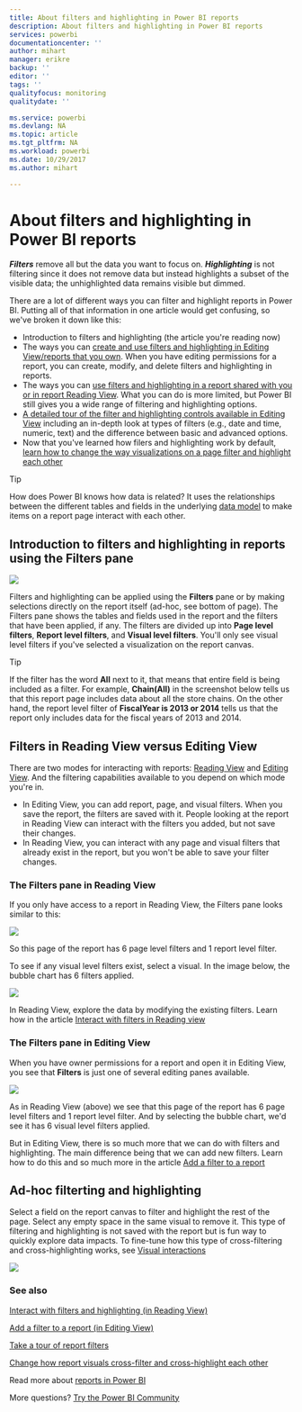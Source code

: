 ```yaml
---
title: About filters and highlighting in Power BI reports
description: About filters and highlighting in Power BI reports
services: powerbi
documentationcenter: ''
author: mihart
manager: erikre
backup: ''
editor: ''
tags: ''
qualityfocus: monitoring
qualitydate: ''

ms.service: powerbi
ms.devlang: NA
ms.topic: article
ms.tgt_pltfrm: NA
ms.workload: powerbi
ms.date: 10/29/2017
ms.author: mihart

---
```

# About filters and highlighting in Power BI reports
***Filters*** remove all but the data you want to focus on.  ***Highlighting*** is not filtering since it does not remove data but instead highlights a subset of the visible data; the unhighlighted data remains visible but dimmed.

There are a lot of different ways you can filter and highlight reports in Power BI. Putting all of that information in one article would get confusing, so we've broken it down like this:

* Introduction to filters and highlighting (the article you're reading now)
* The ways you can [create and use filters and highlighting in Editing View/reports that you own](powerbi-service-add-a-filter-to-a-report.md). When you have editing permissions for a report, you can create, modify, and delete filters and highlighting in reports.
* The ways you can [use filters and highlighting in a report shared with you or in report Reading View](powerbi-service-interact-with-a-report-in-reading-view.md). What you can do is more limited, but Power BI still gives you a wide range of filtering and highlighting options.  
* [A detailed tour of the filter and highlighting controls available in Editing View](power-bi-how-to-report-filter.md) including an in-depth look at types of filters (e.g., date and time, numeric, text) and the difference between basic and advanced options.
* Now that you've learned how filers and highlighting work by default, [learn how to change the way visualizations on a page filter and highlight each other](powerbi-service-visual-interactions.md)

> [!TIP]
> How does Power BI knows how data is related?  It uses the relationships between the different tables and fields in the underlying [data model](https://support.office.com/article/Create-a-Data-Model-in-Excel-87e7a54c-87dc-488e-9410-5c75dbcb0f7b?ui=en-US&rs=en-US&ad=US) to make items on a report page interact with each other.
> 
> 

## Introduction to filters and highlighting in reports using the Filters pane
![](media/powerbi-service-about-filters-and-highlighting-in-reports/power-bi-add-filter-reading-view.png)

Filters and highlighting can be applied using the **Filters** pane or by making selections directly on the report itself (ad-hoc, see bottom of page). The Filters pane shows the tables and fields used in the report and the filters that have been applied, if any. The filters are divided up into **Page level filters**, **Report level filters**, and **Visual level filters**.  You'll only see visual level filters if you've selected a visualization on the report canvas.

> [!TIP]
> If the filter has the word **All** next to it, that means that entire field is being included as a filter.  For example, **Chain(All)** in the screenshot below tells us that this report page includes data about all the store chains.  On the other hand, the report level filter of **FiscalYear is 2013 or 2014** tells us that the report only includes data for the fiscal years of 2013 and 2014.
> 
> 

## Filters in Reading View versus Editing View
There are two modes for interacting with reports: [Reading View](powerbi-service-interact-with-a-report-in-reading-view.md) and [Editing View](powerbi-service-interact-with-a-report-in-editing-view.md).  And the filtering capabilities available to you depend on which mode you're in.

* In Editing View, you can add report, page, and visual filters. When you save the report, the filters are saved with it. People looking at the report in Reading View can interact with the filters you added, but not save their changes.
* In Reading View, you can interact with any page and visual filters that already exist in the report, but you won't be able to save your filter changes.

### The Filters pane in Reading View
If you only have access to a report in Reading View, the Filters pane looks similar to this:

![](media/powerbi-service-about-filters-and-highlighting-in-reports/power-bi-filter-reading-view.png)

So this page of the report has 6 page level filters and 1 report level filter.

To see if any visual level filters exist, select a visual. In the image below, the bubble chart has 6 filters applied.

![](media/powerbi-service-about-filters-and-highlighting-in-reports/power-bi-filter-visual-level.png)

In Reading View, explore the data by modifying the existing filters. Learn how in the article [Interact with filters in Reading view](powerbi-service-interact-with-a-report-in-reading-view.md)

### The Filters pane in Editing View
When you have owner permissions for a report and open it in Editing View, you see that **Filters** is just one of several editing panes available.

![](media/powerbi-service-about-filters-and-highlighting-in-reports/power-bi-add-filter-editing-view.png)

As in Reading View (above) we see that this page of the report has 6 page level filters and 1 report level filter. And by selecting the bubble chart, we'd see it has 6 visual level filters applied.

But in Editing View, there is so much more that we can do with filters and highlighting. The main difference being that we can add new filters. Learn how to do this and so much more in the article [Add a filter to a report](powerbi-service-add-a-filter-to-a-report.md)

## Ad-hoc filterting and highlighting
Select a field on the report canvas to filter and highlight the rest of the page. Select any empty space in the same visual to remove it. This type of filtering and highlighting is not saved with the report but is fun way to quickly explore data impacts. To fine-tune how this type of cross-filtering and cross-highlighting works, see [Visual interactions](powerbi-service-visual-interactions.md)

![](media/powerbi-service-about-filters-and-highlighting-in-reports/power-bi-adhoc-filter.gif)

### See also
[Interact with filters and highlighting (in Reading View)](powerbi-service-interact-with-a-report-in-reading-view.md)

[Add a filter to a report (in Editing View)](powerbi-service-add-a-filter-to-a-report.md)

[Take a tour of report filters](power-bi-how-to-report-filter.md)

[Change how report visuals cross-filter and cross-highlight each other](powerbi-service-visual-interactions.md)

Read more about [reports in Power BI](powerbi-service-reports.md)

More questions? [Try the Power BI Community](http://community.powerbi.com/)

